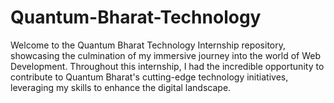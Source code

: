 # Quantum-Bharat-Technology
Welcome to the Quantum Bharat Technology Internship repository, showcasing the culmination of my immersive journey into the world of Web Development. Throughout this internship, I had the incredible opportunity to contribute to Quantum Bharat's cutting-edge technology initiatives, leveraging my skills to enhance the digital landscape.
